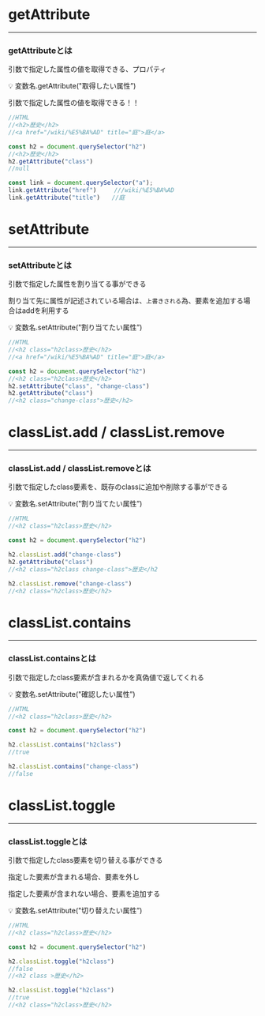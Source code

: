 # getAttribute

---

### getAttributeとは

引数で指定した属性の値を取得できる、プロパティ

<aside>
💡 変数名.getAttribute("取得したい属性”)

引数で指定した属性の値を取得できる！！

```jsx
//HTML
//<h2>歴史</h2>
//<a href="/wiki/%E5%BA%AD" title="庭">庭</a>

const h2 = document.querySelector("h2")
//<h2>歴史</h2>
h2.getAttribute("class")
//null

const link = document.querySelector("a");
link.getAttribute("href")　　　///wiki/%E5%BA%AD
link.getAttribute("title")　　//庭
```

</aside>

# setAttribute

---

### setAttributeとは

引数で指定した属性を割り当てる事ができる

割り当て先に属性が記述されている場合は、`上書きされる`為、要素を追加する場合はaddを利用する

<aside>
💡 変数名.setAttribute("割り当てたい属性”)

```jsx
//HTML
//<h2 class="h2class>歴史</h2>
//<a href="/wiki/%E5%BA%AD" title="庭">庭</a>

const h2 = document.querySelector("h2")
//<h2 class="h2class>歴史</h2>
h2.setAttribute("class", "change-class")
h2.getAttribute("class")
//<h2 class="change-class">歴史</h2>
```

</aside>

# classList.add / classList.remove

---

### classList.add / classList.removeとは

引数で指定したclass要素を、既存のclassに追加や削除する事ができる

<aside>
💡 変数名.setAttribute("割り当てたい属性”)

```jsx
//HTML
//<h2 class="h2class>歴史</h2>

const h2 = document.querySelector("h2")

h2.classList.add("change-class")
h2.getAttribute("class")
//<h2 class="h2class change-class">歴史</h2

h2.classList.remove("change-class")
//<h2 class="h2class>歴史</h2>
```

</aside>

# classList.contains

---

### classList.containsとは

引数で指定したclass要素が含まれるかを真偽値で返してくれる

<aside>
💡 変数名.setAttribute("確認したい属性”)

```jsx
//HTML
//<h2 class="h2class>歴史</h2>

const h2 = document.querySelector("h2")

h2.classList.contains("h2class")
//true

h2.classList.contains("change-class")
//false
```

</aside>

# classList.toggle

---

### classList.toggleとは

引数で指定したclass要素を切り替える事ができる

指定した要素が含まれる場合、要素を外し

指定した要素が含まれない場合、要素を追加する

<aside>
💡 変数名.setAttribute("切り替えたい属性”)

```jsx
//HTML
//<h2 class="h2class>歴史</h2>

const h2 = document.querySelector("h2")

h2.classList.toggle("h2class")
//false
//<h2 class >歴史</h2>

h2.classList.toggle("h2class")
//true
//<h2 class="h2class>歴史</h2>
```

</aside>

